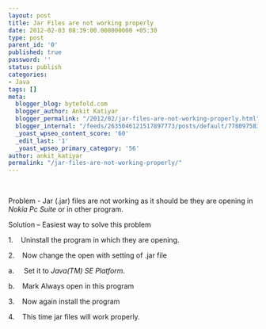 ```yaml
---
layout: post
title: Jar Files are not working properly
date: 2012-02-03 08:39:00.000000000 +05:30
type: post
parent_id: '0'
published: true
password: ''
status: publish
categories:
- Java
tags: []
meta:
  blogger_blog: bytefold.com
  blogger_author: Ankit Katiyar
  blogger_permalink: "/2012/02/jar-files-are-not-working-properly.html"
  blogger_internal: "/feeds/2635046121517897773/posts/default/7780975830568607258"
  _yoast_wpseo_content_score: '60'
  _edit_last: '1'
  _yoast_wpseo_primary_category: '56'
author: ankit_katiyar
permalink: "/jar-files-are-not-working-properly/"
---
```

&nbsp;

Problem - Jar (.jar) files are not working as it should be they are opening in _Nokia Pc Suite_ or in other program.

Solution – Easiest way to solve this problem

1.&nbsp;&nbsp;&nbsp; Uninstall the program in which they are opening.

2.&nbsp;&nbsp;&nbsp; Now change the open with setting of .jar file 

a.&nbsp;&nbsp;&nbsp;&nbsp; Set it to _Java(TM) SE Platform._

b.&nbsp;&nbsp;&nbsp; Mark Always open in this program

3.&nbsp;&nbsp;&nbsp; Now again install the program

4.&nbsp;&nbsp;&nbsp; This time jar files will work properly.


